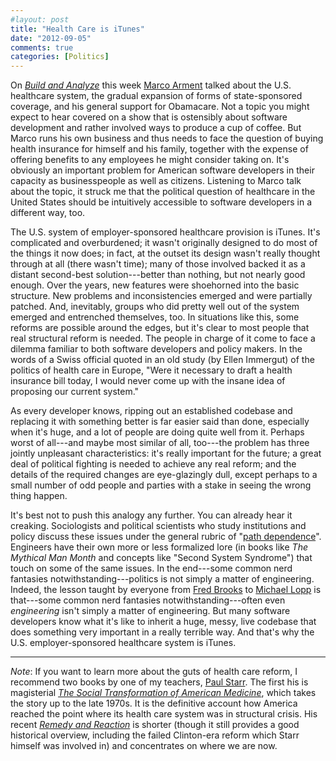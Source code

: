 ```yaml
---
#layout: post
title: "Health Care is iTunes"
date: "2012-09-05"
comments: true
categories: [Politics] 
---
```


On [*Build and Analyze*](http://5by5.tv/buildanalyze) this week [Marco Arment](http://www.marco.org/) talked about the U.S. healthcare system, the gradual expansion of forms of state-sponsored coverage, and his general support for Obamacare. Not a topic you might expect to hear covered on a show that is ostensibly about software development and rather involved ways to produce a cup of coffee. But Marco runs his own business and thus needs to face the question of buying health insurance for himself and his family, together with the expense of offering benefits to any employees he might consider taking on. It's obviously an important problem for American software developers in their capacity as businesspeople as well as citizens. Listening to Marco talk about the topic, it struck me that the political question of healthcare in the United States should be intuitively accessible to software developers in a different way, too. 

The U.S. system of employer-sponsored healthcare provision is iTunes. It's complicated and  overburdened; it wasn't originally designed to do most of the things it now does; in fact, at the outset its design wasn't really thought through at all (there wasn't time); many of those involved backed it as a distant second-best solution---better than nothing, but not nearly good enough. Over the years, new features were shoehorned into the basic structure. New problems and inconsistencies emerged and were partially patched. And, inevitably, groups who did pretty well out of the system emerged and entrenched themselves, too. In situations like this, some reforms are possible around the edges, but it's clear to most people that real structural reform is needed. The people in charge of it come to face a dilemma familiar to both software developers and policy makers. In the words of a Swiss official quoted in an old study (by Ellen Immergut) of the politics of health care in Europe, "Were it necessary to draft a health insurance bill today, I would never come up with the insane idea of proposing our current system." 

As every developer knows, ripping out an established codebase and replacing it with something better is far easier said than done, especially when it's huge, and a lot of people are doing quite well from it. Perhaps worst of all---and maybe most similar of all, too---the problem has three jointly unpleasant characteristics: it's really important for the future; a great deal of political fighting is needed to achieve any real reform; and the details of the required changes are eye-glazingly dull, except perhaps to a small number of odd people and parties with a stake in seeing the wrong thing happen.

It's best not to push this analogy any further. You can already hear it creaking. Sociologists and political scientists who study institutions and policy discuss these issues under the general rubric of "[path dependence](http://en.wikipedia.org/wiki/Path_dependence)". Engineers have their own more or less formalized lore (in books like *The Mythical Man Month* and concepts like "Second System Syndrome") that touch on some of the same issues. In the end---some common nerd fantasies notwithstanding---politics is not simply a matter of engineering. Indeed, the lesson taught by everyone from [Fred Brooks](http://en.wikipedia.org/wiki/Fred_Brooks) to [Michael Lopp](http://randsinrepose.com) is that---some common nerd fantasies notwithstanding---often even *engineering* isn't simply a matter of engineering. But many software developers know what it's like to inherit a huge, messy, live codebase that does something very important in a really terrible way. And that's why the U.S. employer-sponsored healthcare system is iTunes. 

------------------ 

*Note*: If you want to learn more about the guts of health care reform, I recommend two books by one of my teachers, [Paul Starr](https://www.princeton.edu/~starr/). The first his is magisterial [*The Social Transformation of American Medicine*](http://www.amazon.com/The-Social-Transformation-American-Medicine/dp/0465079350), which takes the story up to the late 1970s. It is the definitive account how America reached the point where its health care system was in structural crisis. His recent [*Remedy and Reaction*](http://www.amazon.com/Remedy-Reaction-Peculiar-American-Struggle/dp/0300171099) is shorter (though it still provides a good historical overview, including the failed Clinton-era reform which Starr himself was involved in) and concentrates on where we are now. 
